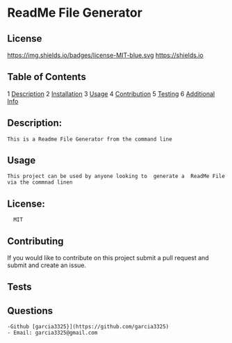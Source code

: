 # ReadMe File Generator

   ## License
  https://img.shields.io/badges/license-MIT-blue.svg https://shields.io
   
   ## Table of Contents
   
 1 [Description](##description)
 2 [Installation](##installation)
 3 [Usage](##usage)
 4 [Contribution](##contribution)
 5 [Testing](##testing)
 6 [Additional Info](##Questions)

   ## Description:
    This is a Readme File Generator from the command line
    
   ## Usage
    This project can be used by anyone looking to  generate a  ReadMe File via the commnad linen
   
   ## License:
      MIT
      
   ## Contributing
   If you would like to contribute on this project submit a pull request and submit and create an issue. 
   
  ## Tests
    
   ## Questions
    -Github [garcia3325}](https://github.com/garcia3325)
    - Email: garcia3325@gmail.com 
